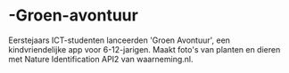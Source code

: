 # -Groen-avontuur
Eerstejaars ICT-studenten lanceerden 'Groen Avontuur', een kindvriendelijke app voor 6-12-jarigen. Maakt foto's van planten en dieren met Nature Identification API2 van waarneming.nl.

